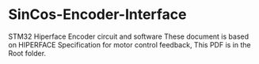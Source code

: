 # SinCos-Encoder-Interface
STM32 Hiperface Encoder circuit and software
These document is based on HIPERFACE Specification for motor control feedback, This PDF is in the Root folder.
